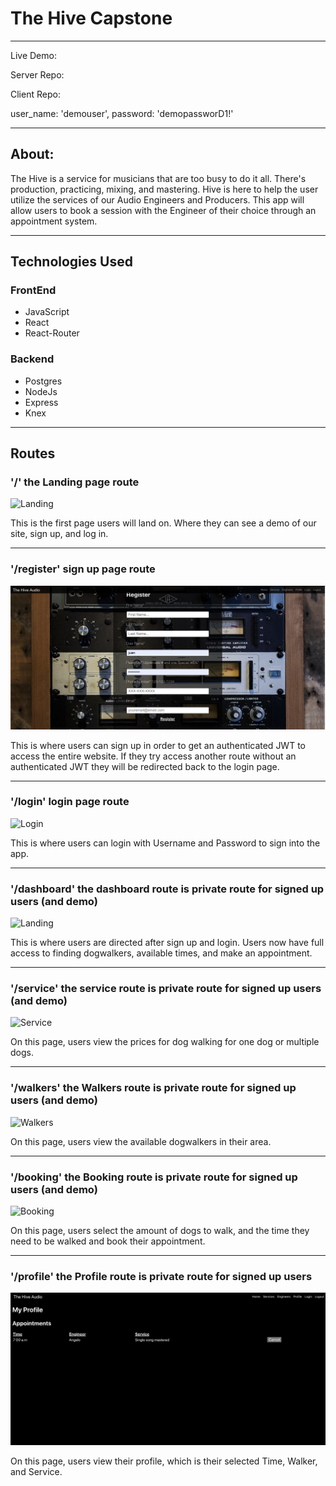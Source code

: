# The Hive Capstone

---------------------------------------------------------------------------------

 Live Demo: 

 Server Repo: 
 
 Client Repo: 
 
user_name: 'demouser',
password: 'demopassworD1!'

---------------------------------------------------------------------------------
## About:

The Hive is a service for musicians that are too busy to do it all. There's production, practicing, mixing, and mastering. Hive is here to help the user utilize the services of our Audio Engineers and Producers. This app will allow users to book a session with the Engineer of their choice through an appointment system.

---------------------------------------------------------------------------------

## Technologies Used

### FrontEnd

   * JavaScript
   * React
   * React-Router

### Backend

   * Postgres
   * NodeJs
   * Express
   * Knex
---------------------------------------------------------------------------------

## Routes


### '/' the Landing page route

![Landing]()

This is the first page users will land on. Where they can see a demo of our site, sign up, and log in.

---------------------------------------------------------------------------------

### '/register' sign up page route

![Register](screenshots/Register.png)

This is where users can sign up in order to get an authenticated JWT to access the entire website.  If they try access another route without an authenticated JWT they will be redirected back to the login page.

---------------------------------------------------------------------------------

### '/login' login page route 

![Login]()

This is where users can login with Username and Password to sign into the app.

---------------------------------------------------------------------------------

### '/dashboard' the dashboard route is private route for signed up users (and demo)

![Landing]()

This is where users are directed after sign up and login. Users now have full access to finding dogwalkers, available times, and make an appointment.

---------------------------------------------------------------------------------

### '/service' the service route is private route for signed up users (and demo)

![Service]()

On this page, users view the prices for dog walking for one dog or multiple dogs.

---------------------------------------------------------------------------------

### '/walkers' the Walkers route is private route for signed up users (and demo)

![Walkers]()

 On this page, users view the available dogwalkers in their area. 

 ---------------------------------------------------------------------------------

### '/booking' the Booking route is private route for signed up users (and demo)

![Booking](screenshots/Booking.png)

 On this page, users select the amount of dogs to walk, and the time they need to be walked and book their appointment.

 --------------------------------------------------------------------------------- 

### '/profile' the Profile route is private route for signed up users 

![Profile](screenshots/Profile.png)

 On this page, users view their profile, which is their selected Time, Walker, and Service.  





